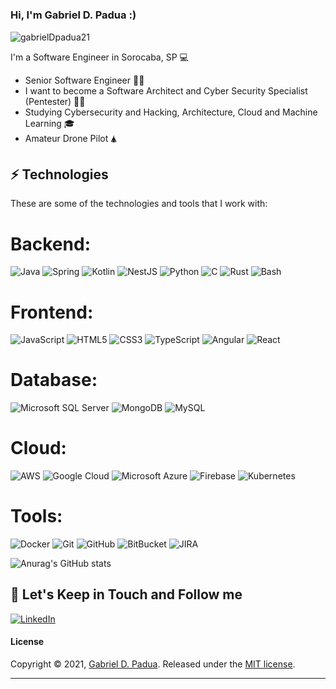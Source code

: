 <h1 align="center">
 
### Hi, I'm Gabriel D. Padua :)

<p align="left"> <img src="https://komarev.com/ghpvc/?username=gabrielDpadua21" alt="gabrielDpadua21" /> </p>

I'm a Software Engineer in Sorocaba, SP 💻

- Senior Software Engineer 🧙‍♂️
- I want to become a Software Architect and Cyber Security Specialist (Pentester) 🧙‍♂️
- Studying Cybersecurity and Hacking, Architecture, Cloud and Machine Learning 🎓
- Amateur Drone Pilot 🛦

## ⚡ Technologies

These are some of the technologies and tools that I work with:

# Backend:
![Java](https://img.shields.io/badge/-Java-007396?style=flat-square&logo=java)
![Spring](https://img.shields.io/badge/-Spring-6DB33F?style=flat-square&logo=spring&logoColor=white)
![Kotlin](https://img.shields.io/badge/-Kotlin-0095D5?style=flat-square&logo=kotlin&logoColor=white)
![NestJS](https://img.shields.io/badge/-NestJS-E0234E?style=flat-square&logo=nestjs&logoColor=white)
![Python](https://img.shields.io/badge/-Python-3776AB?style=flat-square&logo=python&logoColor=white)
![C](https://img.shields.io/badge/-C-A8B9CC?style=flat-square&logo=c&logoColor=white)
![Rust](https://img.shields.io/badge/-Rust-000000?style=flat-square&logo=rust&logoColor=white)
![Bash](https://img.shields.io/badge/-Bash-4EAA25?style=flat-square&logo=gnubash&logoColor=white)

# Frontend:
![JavaScript](https://img.shields.io/badge/-JavaScript-black?style=flat-square&logo=javascript)
![HTML5](https://img.shields.io/badge/-HTML5-E34F26?style=flat-square&logo=html5&logoColor=white)
![CSS3](https://img.shields.io/badge/-CSS3-1572B6?style=flat-square&logo=css3)
![TypeScript](https://img.shields.io/badge/-TypeScript-007ACC?style=flat-square&logo=typescript&logoColor=white)
![Angular](https://img.shields.io/badge/-Angular-DD0031?style=flat-square&logo=angular)
![React](https://img.shields.io/badge/-React-61DAFB?style=flat-square&logo=react&logoColor=white)

# Database:
![Microsoft SQL Server](https://img.shields.io/badge/-SQL%20Server-CC2927?style=flat-square&logo=microsoft-sql-server&logoColor=white)
![MongoDB](https://img.shields.io/badge/-MongoDB-black?style=flat-square&logo=mongodb)
![MySQL](https://img.shields.io/badge/-MySQL-4479A1?style=flat-square&logo=mysql&logoColor=white)

# Cloud:
![AWS](https://img.shields.io/badge/-AWS-232F3E?style=flat-square&logo=amazonaws&logoColor=white)
![Google Cloud](https://img.shields.io/badge/-Google_Cloud-4285F4?style=flat-square&logo=googlecloud&logoColor=white)
![Microsoft Azure](https://img.shields.io/badge/-Microsoft%20Azure-0089D6?style=flat-square&logo=microsoft-azure&logoColor=white)
![Firebase](https://img.shields.io/badge/-Firebase-FFCA28?style=flat-square&logo=firebase&logoColor=white)
![Kubernetes](https://img.shields.io/badge/-Kubernetes-326CE5?style=flat-square&logo=kubernetes&logoColor=white)

# Tools:
![Docker](https://img.shields.io/badge/-Docker-2496ED?style=flat-square&logo=docker&logoColor=white)
![Git](https://img.shields.io/badge/-Git-black?style=flat-square&logo=git)
![GitHub](https://img.shields.io/badge/-GitHub-181717?style=flat-square&logo=github)
![BitBucket](https://img.shields.io/badge/-BitBucket-darkblue?style=flat-square&logo=bitbucket)
![JIRA](https://img.shields.io/badge/-JIRA-0052CC?style=flat-square&logo=jira)


![Anurag's GitHub stats](https://github-readme-stats.vercel.app/api?username=gabrielDpadua21&show_icons=true&theme=github)

## 🎯 Let's Keep in Touch and Follow me 

[![LinkedIn](https://img.shields.io/badge/linkedin-%230077B5.svg?&style=for-the-badge&logo=linkedin&logoColor=white)](https://www.linkedin.com/in/gabriel-d-65ab77152/)

#### License

Copyright © 2021, [Gabriel D. Padua](https://github.com/gabrielDpadua21).
Released under the [MIT license](LICENSE).

***
